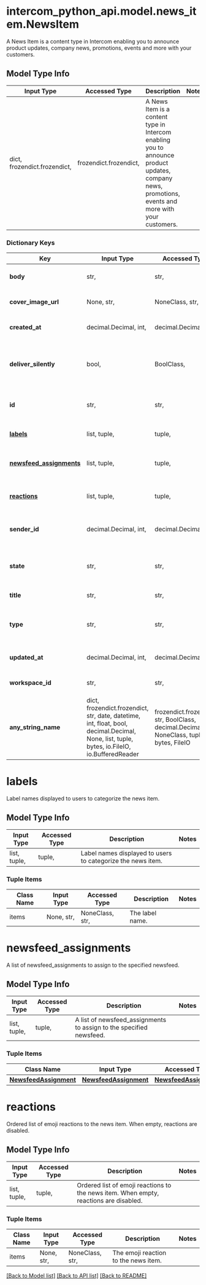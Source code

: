 # intercom_python_api.model.news_item.NewsItem

A News Item is a content type in Intercom enabling you to announce product updates, company news, promotions, events and more with your customers.

## Model Type Info
Input Type | Accessed Type | Description | Notes
------------ | ------------- | ------------- | -------------
dict, frozendict.frozendict,  | frozendict.frozendict,  | A News Item is a content type in Intercom enabling you to announce product updates, company news, promotions, events and more with your customers. | 

### Dictionary Keys
Key | Input Type | Accessed Type | Description | Notes
------------ | ------------- | ------------- | ------------- | -------------
**body** | str,  | str,  | The news item body, which may contain HTML. | [optional] 
**cover_image_url** | None, str,  | NoneClass, str,  | URL of the image used as cover. Must have .jpg or .png extension. | [optional] 
**created_at** | decimal.Decimal, int,  | decimal.Decimal,  | Timestamp for when the news item was created. | [optional] 
**deliver_silently** | bool,  | BoolClass,  | When set to true, the news item will appear in the messenger newsfeed without showing a notification badge. | [optional] 
**id** | str,  | str,  | The unique identifier for the news item which is given by Intercom. | [optional] 
**[labels](#labels)** | list, tuple,  | tuple,  | Label names displayed to users to categorize the news item. | [optional] 
**[newsfeed_assignments](#newsfeed_assignments)** | list, tuple,  | tuple,  | A list of newsfeed_assignments to assign to the specified newsfeed. | [optional] 
**[reactions](#reactions)** | list, tuple,  | tuple,  | Ordered list of emoji reactions to the news item. When empty, reactions are disabled. | [optional] 
**sender_id** | decimal.Decimal, int,  | decimal.Decimal,  | The id of the sender of the news item. Must be a teammate on the workspace. | [optional] 
**state** | str,  | str,  | News items will not be visible to your users in the assigned newsfeeds until they are set live. | [optional] must be one of ["draft", "live", ] 
**title** | str,  | str,  | The title of the news item. | [optional] 
**type** | str,  | str,  | The type of object. | [optional] must be one of ["news-item", ] 
**updated_at** | decimal.Decimal, int,  | decimal.Decimal,  | Timestamp for when the news item was last updated. | [optional] 
**workspace_id** | str,  | str,  | The id of the workspace which the news item belongs to. | [optional] 
**any_string_name** | dict, frozendict.frozendict, str, date, datetime, int, float, bool, decimal.Decimal, None, list, tuple, bytes, io.FileIO, io.BufferedReader | frozendict.frozendict, str, BoolClass, decimal.Decimal, NoneClass, tuple, bytes, FileIO | any string name can be used but the value must be the correct type | [optional]

# labels

Label names displayed to users to categorize the news item.

## Model Type Info
Input Type | Accessed Type | Description | Notes
------------ | ------------- | ------------- | -------------
list, tuple,  | tuple,  | Label names displayed to users to categorize the news item. | 

### Tuple Items
Class Name | Input Type | Accessed Type | Description | Notes
------------- | ------------- | ------------- | ------------- | -------------
items | None, str,  | NoneClass, str,  | The label name. | 

# newsfeed_assignments

A list of newsfeed_assignments to assign to the specified newsfeed.

## Model Type Info
Input Type | Accessed Type | Description | Notes
------------ | ------------- | ------------- | -------------
list, tuple,  | tuple,  | A list of newsfeed_assignments to assign to the specified newsfeed. | 

### Tuple Items
Class Name | Input Type | Accessed Type | Description | Notes
------------- | ------------- | ------------- | ------------- | -------------
[**NewsfeedAssignment**](NewsfeedAssignment.md) | [**NewsfeedAssignment**](NewsfeedAssignment.md) | [**NewsfeedAssignment**](NewsfeedAssignment.md) |  | 

# reactions

Ordered list of emoji reactions to the news item. When empty, reactions are disabled.

## Model Type Info
Input Type | Accessed Type | Description | Notes
------------ | ------------- | ------------- | -------------
list, tuple,  | tuple,  | Ordered list of emoji reactions to the news item. When empty, reactions are disabled. | 

### Tuple Items
Class Name | Input Type | Accessed Type | Description | Notes
------------- | ------------- | ------------- | ------------- | -------------
items | None, str,  | NoneClass, str,  | The emoji reaction to the news item. | 

[[Back to Model list]](../../README.md#documentation-for-models) [[Back to API list]](../../README.md#documentation-for-api-endpoints) [[Back to README]](../../README.md)

